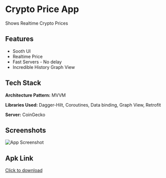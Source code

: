 
# Crypto Price App

Shows Realtime Crypto Prices


## Features

- Sooth UI
- Realtime Price
- Fast Servers - No delay
- Incredible History Graph View


## Tech Stack

**Architecture Pattern:** MVVM

**Libraries Used:** Dagger-Hilt, Coroutines, Data binding, Graph View, Retrofit 

**Server:** CoinGecko


## Screenshots

![App Screenshot](https://blogger.googleusercontent.com/img/b/R29vZ2xl/AVvXsEiHfLJxSLZmeZDe40P-QZmIi2DpVrdffRIaqe0S2ervtij4pRFWqWYiovx2fR0ok_TD6Z5hOCa5erKyOYU2Xfb7tkG7ntGw_RYy9ARMBK9RZgpg7DAt5hdAJVqmF8wr2DyS8fhXKuKDpGJKSw7Cx4x14rT7md3HwU3AKls3XVX-ousHMVBpZfR-KDlm_S8/s1863/Crypto%20market%20app.png)


## Apk Link

[Click to download](https://drive.google.com/file/d/1P9if9Jy4a0qz7fY9RpYM1jqmOceBoxgn/view?usp=sharing)
